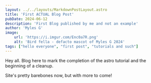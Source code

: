 ```yaml
---
layout: ../../layouts/MarkdownPostLayout.astro
title: 'First ACTUAL Blog Post'
pubDate: 2024-06-12
description: 'First Blog published by me and not an example'
author: 'Myles G'
image:
    url: 'https://i.imgur.com/Enc0a7R.png'
    alt: 'Bird fella - defacto mascot of Myles G 2024'
tags: ["hello everyone", "first post", "tutorials and such"]
---
```

Hey all. Blog here to mark the completion of the astro tutorial and the beginning of a cleanup. 

Site's pretty barebones now, but with more to come!